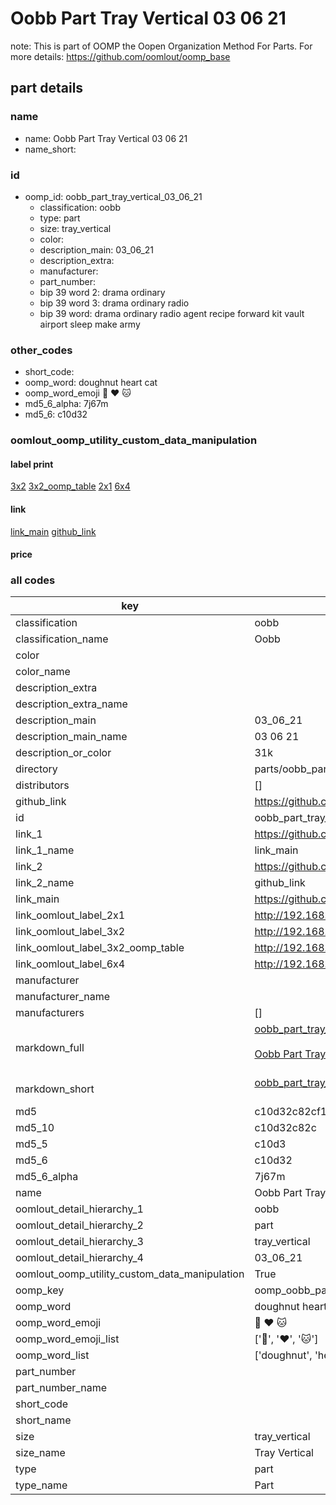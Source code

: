 # Oobb Part Tray Vertical 03 06 21  

note: This is part of OOMP the Oopen Organization Method For Parts. For more details: https://github.com/oomlout/oomp_base

##  part details





### name
* name: Oobb Part Tray Vertical 03 06 21
* name_short: 
### id
* oomp_id: oobb_part_tray_vertical_03_06_21
  * classification: oobb
  * type: part
  * size: tray_vertical
  * color: 
  * description_main: 03_06_21
  * description_extra: 
  * manufacturer: 
  * part_number: 
  * bip 39 word 2: drama ordinary
  * bip 39 word 3: drama ordinary radio
  * bip 39 word: drama ordinary radio agent recipe forward kit vault airport sleep make army

### other_codes
* short_code: 
* oomp_word: doughnut heart cat
* oomp_word_emoji :doughnut: :heart: :cat:
* md5_6_alpha: 7j67m
* md5_6: c10d32






### oomlout_oomp_utility_custom_data_manipulation
#### label print
[3x2](http://192.168.1.245:1112/?label=oomp%207j67m)
[3x2_oomp_table](http://192.168.1.107:1112/?label=oomp%207j67m)
[2x1](http://192.168.1.242:1112/?label=oomp%207j67m)
[6x4](http://192.168.1.55:1112/?label=oomp%207j67m)    

#### link

[link_main](https://github.com/oomlout/oomlout_oomp_current_version_messy/tree/main/parts/oobb_part_tray_vertical_03_06_21) [github_link](https://github.com/oomlout/oomlout_oomp_part_src/tree/main/parts/oobb_part_tray_vertical_03_06_21)                             

#### price







### all codes 
| key | value |  
| --- | --- |  
| classification | oobb |  
| classification_name | Oobb |  
| color |  |  
| color_name |  |  
| description_extra |  |  
| description_extra_name |  |  
| description_main | 03_06_21 |  
| description_main_name | 03 06 21 |  
| description_or_color | 31k |  
| directory | parts/oobb_part_tray_vertical_03_06_21 |  
| distributors | [] |  
| github_link | https://github.com/oomlout/oomlout_oomp_part_src/tree/main/parts/oobb_part_tray_vertical_03_06_21 |  
| id | oobb_part_tray_vertical_03_06_21 |  
| link_1 | https://github.com/oomlout/oomlout_oomp_current_version_messy/tree/main/parts/oobb_part_tray_vertical_03_06_21 |  
| link_1_name | link_main |  
| link_2 | https://github.com/oomlout/oomlout_oomp_part_src/tree/main/parts/oobb_part_tray_vertical_03_06_21 |  
| link_2_name | github_link |  
| link_main | https://github.com/oomlout/oomlout_oomp_current_version_messy/tree/main/parts/oobb_part_tray_vertical_03_06_21 |  
| link_oomlout_label_2x1 | http://192.168.1.242:1112/?label=oomp%207j67m |  
| link_oomlout_label_3x2 | http://192.168.1.245:1112/?label=oomp%207j67m |  
| link_oomlout_label_3x2_oomp_table | http://192.168.1.107:1112/?label=oomp%207j67m |  
| link_oomlout_label_6x4 | http://192.168.1.55:1112/?label=oomp%207j67m |  
| manufacturer |  |  
| manufacturer_name |  |  
| manufacturers | [] |  
| markdown_full | [oobb_part_tray_vertical_03_06_21](https://github.com/oomlout/oomlout_oomp_current_version_messy/tree/main/parts/oobb_part_tray_vertical_03_06_21)<br>[](https://github.com/oomlout/oomlout_oomp_current_version_messy/tree/main/parts/oobb_part_tray_vertical_03_06_21)<br>[Oobb Part Tray Vertical 03 06 21](https://github.com/oomlout/oomlout_oomp_current_version_messy/tree/main/parts/oobb_part_tray_vertical_03_06_21)<br><br> |  
| markdown_short | [oobb_part_tray_vertical_03_06_21](https://github.com/oomlout/oomlout_oomp_current_version_messy/tree/main/parts/oobb_part_tray_vertical_03_06_21)<br><br> |  
| md5 | c10d32c82cf1cf5d6f59d04f61a71211 |  
| md5_10 | c10d32c82c |  
| md5_5 | c10d3 |  
| md5_6 | c10d32 |  
| md5_6_alpha | 7j67m |  
| name | Oobb Part Tray Vertical 03 06 21 |  
| oomlout_detail_hierarchy_1 | oobb |  
| oomlout_detail_hierarchy_2 | part |  
| oomlout_detail_hierarchy_3 | tray_vertical |  
| oomlout_detail_hierarchy_4 | 03_06_21 |  
| oomlout_oomp_utility_custom_data_manipulation | True |  
| oomp_key | oomp_oobb_part_tray_vertical_03_06_21 |  
| oomp_word | doughnut heart cat |  
| oomp_word_emoji | :doughnut: :heart: :cat: |  
| oomp_word_emoji_list | [':doughnut:', ':heart:', ':cat:'] |  
| oomp_word_list | ['doughnut', 'heart', 'cat'] |  
| part_number |  |  
| part_number_name |  |  
| short_code |  |  
| short_name |  |  
| size | tray_vertical |  
| size_name | Tray Vertical |  
| type | part |  
| type_name | Part |  
